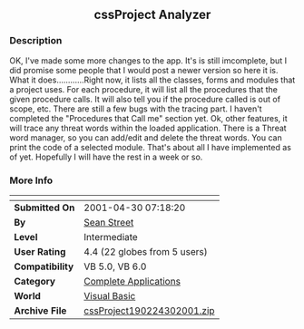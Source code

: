 ﻿<div align="center">

## cssProject Analyzer


</div>

### Description

OK, I've made some more changes to the app. It's is still imcomplete, but I did promise some people that I would post a newer version so here it is. What it does............Right now, it lists all the classes, forms and modules that a project uses. For each procedure, it will list all the procedures that the given procedure calls. It will also tell you if the procedure called is out of scope, etc. There are still a few bugs with the tracing part. I haven't completed the "Procedures that Call me" section yet. Ok, other features, it will trace any threat words within the loaded application. There is a Threat word manager, so you can add/edit and delete the threat words. You can print the code of a selected module. That's about all I have implemented as of yet. Hopefully I will have the rest in a week or so.
 
### More Info
 


<span>             |<span>
---                |---
**Submitted On**   |2001-04-30 07:18:20
**By**             |[Sean Street](https://github.com/Planet-Source-Code/PSCIndex/blob/master/ByAuthor/sean-street.md)
**Level**          |Intermediate
**User Rating**    |4.4 (22 globes from 5 users)
**Compatibility**  |VB 5\.0, VB 6\.0
**Category**       |[Complete Applications](https://github.com/Planet-Source-Code/PSCIndex/blob/master/ByCategory/complete-applications__1-27.md)
**World**          |[Visual Basic](https://github.com/Planet-Source-Code/PSCIndex/blob/master/ByWorld/visual-basic.md)
**Archive File**   |[cssProject190224302001\.zip](https://github.com/Planet-Source-Code/sean-street-cssproject-analyzer__1-22639/archive/master.zip)








